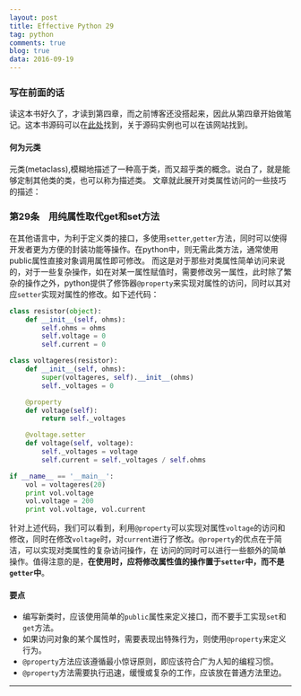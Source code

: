 ```yaml
---
layout: post
title: Effective Python 29
tag: python
comments: true
blog: true
data: 2016-09-19
---
```


### 写在前面的话　　

读这本书好久了，才读到第四章，而之前博客还没搭起来，因此从第四章开始做笔记。这本书源码可以在[此处](http://www.effectivepython.com/)找到，关于源码实例也可以在该网站找到。

#### 何为元类　　

元类(metaclass),模糊地描述了一种高于类，而又超乎类的概念。说白了，就是能够定制其他类的类，也可以称为描述类。
文章就此展开对类属性访问的一些技巧的描述：

### 第29条　用纯属性取代get和set方法　　

在其他语言中，为利于定义类的接口，多使用`setter`,`getter`方法，同时可以使得开发者更为方便的封装功能等操作。在python中，则无需此类方法，通常使用public属性直接对象调用属性即可修改。
而这是对于那些对类属性简单访问来说的，对于一些复杂操作，如在对某一属性赋值时，需要修改另一属性，此时除了繁杂的操作之外，python提供了修饰器`@property`来实现对属性的访问，同时以其对
应`setter`实现对属性的修改。如下述代码：　　


```python
class resistor(object):
    def __init__(self, ohms):
        self.ohms = ohms
        self.voltage = 0
        self.current = 0

class voltageres(resistor):
    def __init__(self, ohms):
        super(voltageres, self).__init__(ohms)
        self._voltages = 0

    @property
    def voltage(self):
        return self._voltages

    @voltage.setter
    def voltage(self, voltage):
        self._voltages = voltage
        self.current = self._voltages / self.ohms

if __name__ == '__main__':
    vol = voltageres(20)
    print vol.voltage
    vol.voltage = 200
    print vol.voltage, vol.current
```

针对上述代码，我们可以看到，利用`@property`可以实现对属性`voltage`的访问和修改，同时在修改`voltage`时，对`current`进行了修改。`@property`的优点在于简洁，可以实现对类属性的复杂访问操作，在
访问的同时可以进行一些额外的简单操作。值得注意的是，**在使用时，应将修改属性值的操作置于`setter`中，而不是`getter`中**。　　

#### 要点　　

* 编写新类时，应该使用简单的`public`属性来定义接口，而不要手工实现`set`和`get`方法。
* 如果访问对象的某个属性时，需要表现出特殊行为，则使用`@property`来定义行为。
* `@property`方法应该遵循最小惊讶原则，即应该符合广为人知的编程习惯。
* `@property`方法需要执行迅速，缓慢或复杂的工作，应该放在普通方法里边。　　

-------
